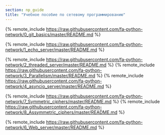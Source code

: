 ```yaml
---
section: np_guide
title: "Учебное пособие по сетевому программированию"
---
```


{% remote_include https://raw.githubusercontent.com/fa-python-network/0_git_basics/master/README.md %}

{% remote_include https://raw.githubusercontent.com/fa-python-network/1_echo_server/master/README.md %}

{% remote_include https://raw.githubusercontent.com/fa-python-network/2_threaded_server/master/README.md %}
{% remote_include https://raw.githubusercontent.com/fa-python-network/3_Parallelism/master/README.md %}
{% remote_include https://raw.githubusercontent.com/fa-python-network/4_asyncio_server/master/README.md %}

{% remote_include https://raw.githubusercontent.com/fa-python-network/7_Symmetric_ciphers/master/README.md %}
{% remote_include https://raw.githubusercontent.com/fa-python-network/8_Assymmetric_ciphers/master/README.md %}

{% remote_include https://raw.githubusercontent.com/fa-python-network/6_Web_server/master/README.md %}